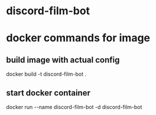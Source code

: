 # discord-film-bot

# docker commands for image

## build image with actual config
docker build -t discord-film-bot .

## start docker container
docker run --name discord-film-bot -d discord-film-bot